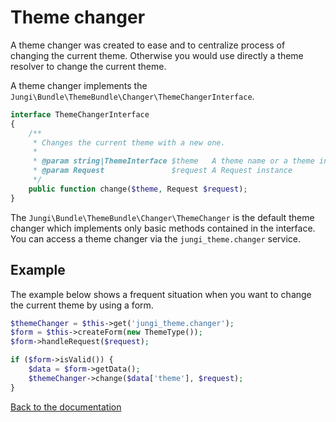 Theme changer
=============

A theme changer was created to ease and to centralize process of changing the current theme. Otherwise you would use 
directly a theme resolver to change the current theme.

A theme changer implements the `Jungi\Bundle\ThemeBundle\Changer\ThemeChangerInterface`.

```php
interface ThemeChangerInterface
{
    /**
     * Changes the current theme with a new one.
     *
     * @param string|ThemeInterface $theme   A theme name or a theme instance
     * @param Request               $request A Request instance
     */
    public function change($theme, Request $request);
}
```

The `Jungi\Bundle\ThemeBundle\Changer\ThemeChanger` is the default theme changer which implements only basic methods
contained in the interface. You can access a theme changer via the `jungi_theme.changer` service. 

Example
-------

The example below shows a frequent situation when you want to change the current theme by using a form.

```php
$themeChanger = $this->get('jungi_theme.changer');
$form = $this->createForm(new ThemeType());
$form->handleRequest($request);

if ($form->isValid()) {
    $data = $form->getData();
    $themeChanger->change($data['theme'], $request);
}
```

[Back to the documentation](https://github.com/piku235/JungiThemeBundle/blob/master/Resources/doc/index.md)